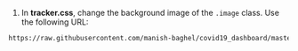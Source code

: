 1. In **tracker.css**, change the background image of the `.image` class. Use the following URL:

```html
https://raw.githubusercontent.com/manish-baghel/covid19_dashboard/master/screen1.png
```